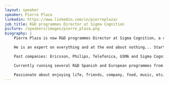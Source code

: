 ```yaml
---
layout: speaker
speaker: Pierre Plaza
linkedin: https://www.linkedin.com/in/pierreplaza/
job_title: R&D programmes Director at Sigma Cognition
picture: /speakers/images/pierre_plaza.png
biography: |
    Pierre Plaza is now R&D programmes Director at Sigma Cognition, a company devoted to AI and created by an EX-TID: Daniel Tapias.

    He is an expert on everything and at the end about nothing... Started in medical systems, IC design, HW design, stepped into home communication services, IoT, eSIM and now AI innovation.

    Past companies: Ericsson, Philips, Telefonica, GSMA and Sigma Cognition.

    Currently running several R&D Spanish and European programmes from mining to automotive.

    Passionate about enjoying life, friends, company, food, music, etc…
---
```

